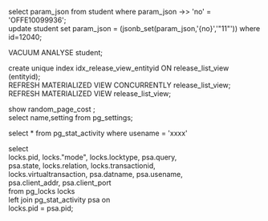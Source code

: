 select param_json from student where param_json ->> 'no' = 'OFFE10099936';  
update student set param_json = (jsonb_set(param_json,'{no}','"11"')) where id=12040;  

VACUUM ANALYSE student;  

create unique index idx_release_view_entityid ON release_list_view (entityid);  
REFRESH MATERIALIZED VIEW CONCURRENTLY release_list_view;  
REFRESH MATERIALIZED VIEW release_list_view;  

show random_page_cost ;  
select name,setting from pg_settings;  

select * from pg_stat_activity where usename = 'xxxx'  

select  
locks.pid, locks."mode", locks.locktype, psa.query,  
psa.state, locks.relation, locks.transactionid,  
locks.virtualtransaction, psa.datname, psa.usename,  
psa.client_addr, psa.client_port   
from pg_locks locks  
left join pg_stat_activity psa on  
locks.pid = psa.pid;  
